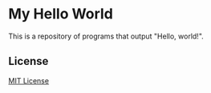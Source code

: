 # My Hello World

This is a repository of programs that output "Hello, world!".

## License

[MIT License](LICENSE)
